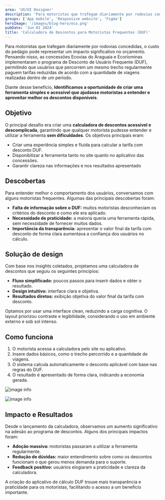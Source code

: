 ```yaml
---
area: 'UX/UI Designer'
description: 'Para motoristas que trafegam diariamente por rodovias concedidas, o custo do pedágio pode representar um impacto significativo no orçamento. Pensando nisso, as concessões Ecovias do Araguaia e Ecoriominas implementaram o programa de Desconto de Usuário Frequente (DUF), permitindo que usuários que percorrem um mesmo trecho regularmente paguem tarifas reduzidas de acordo com a quantidade de viagens realizadas dentro de um período.'
groups: ['App mobile', 'Responsive website', 'Figma']
heroImage: '/images/blog-hero/eco.png'
pubDate: 'Jun 01 2024'
title: 'Calculadora de Descontos para Motoristas Frequentes (DUF)'
---
```


Para motoristas que trafegam diariamente por rodovias concedidas, o custo do pedágio pode representar um impacto significativo no orçamento. Pensando nisso, as concessões Ecovias do Araguaia e Ecoriominas implementaram o programa de Desconto de Usuário Frequente (DUF), permitindo que usuários que percorrem um mesmo trecho regularmente paguem tarifas reduzidas de acordo com a quantidade de viagens realizadas dentro de um período.

Diante desse benefício, <b>Identificamos a oportunidade de criar uma ferramenta simples e acessível que ajudasse motoristas a entender e aproveitar melhor os descontos disponíveis</b>.

## Objetivo

O principal desafio era criar uma <b>calculadora de descontos acessível e descomplicada</b>, garantindo que qualquer motorista pudesse entender e utilizar a ferramenta <b>sem dificuldades</b>. Os objetivos principais eram:
- Criar uma experiência simples e fluida para calcular a tarifa com desconto DUF.
- Disponibilizar a ferramenta tanto no site quanto no aplicativo das concessões.
- Garantir clareza nas informações e nos resultados apresentado

## Descobertas

Para entender melhor o comportamento dos usuários, conversamos com alguns  motoristas frequentes. Algumas das principais descobertas foram:
- <b>Falta de informação sobre o DUF:</b> muitos motoristas desconheciam os critérios do desconto e como ele era aplicado.
- <b>Necessidade de praticidade:</b> a maioria queria uma ferramenta rápida, sem necessidade de fornecer muitos dados.
- <b>Importância da transparência:</b> apresentar o valor final da tarifa com desconto de forma clara aumentava a confiança dos usuários no cálculo.

## Solução de design

Com base nos insights coletados, projetamos uma calculadora de descontos que seguiu os seguintes princípios:
- <b>Fluxo simplificado:</b> poucos passos para inserir dados e obter o resultado.
- <b>Design intuitivo:</b> interface clara e objetiva.
- <b>Resultados diretos:</b> exibição objetiva do valor final da tarifa com desconto.

Optamos por usar uma interface clean, reduzindo a carga cognitiva. O layout priorizou contraste e legibilidade, considerando o uso em ambiente externo e sob sol intenso.

## Como funciona

1. O motorista acessa a calculadora pelo site ou aplicativo.
2. Insere dados básicos, como o trecho percorrido e a quantidade de viagens.
3. O sistema calcula automaticamente o desconto aplicável com base nas regras do DUF.
4. O resultado é apresentado de forma clara, indicando a economia gerada.

![image info](/images/blog-posts/calculadora-de-descontos/eco-img-01.png)

![image info](/images/blog-posts/calculadora-de-descontos/eco-img-02.png)

## Impacto e Resultados

Desde o lançamento da calculadora, observamos um aumento significativo na adesão ao programa de descontos. Alguns dos principais impactos foram:
- <b>Adoção massiva: </b> motoristas passaram a utilizar a ferramenta regularmente.
- <b>Redução de dúvidas:</b> maior entendimento sobre como os descontos funcionam o que gerou menos demanda para o suporte.
- <b>Feedback positivo:</b> usuários elogiaram a praticidade e clareza da calculadora.

A criação do aplicativo de cálculo DUF trouxe mais transparência e praticidade para os motoristas, facilitando o acesso a um benefício importante.
